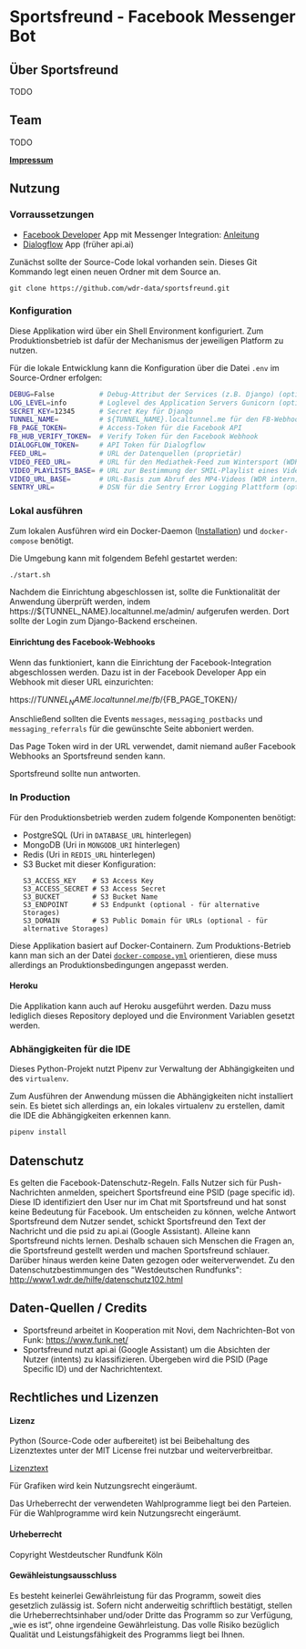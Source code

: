 # Sportsfreund - Facebook Messenger Bot

## Über Sportsfreund
TODO

## Team
TODO

[**Impressum**](http://www1.wdr.de/impressum/index.html)

## Nutzung

### Vorraussetzungen

- [Facebook Developer](https://developer.facebook.com/) App mit Messenger Integration: [Anleitung](https://developers.facebook.com/docs/messenger-platform/getting-started/app-setup)
- [Dialogflow](https://dialogflow.com/) App (früher api.ai)

Zunächst sollte der Source-Code lokal vorhanden sein. Dieses Git Kommando legt einen neuen Ordner mit dem Source an.

```
git clone https://github.com/wdr-data/sportsfreund.git
```


### Konfiguration

Diese Applikation wird über ein Shell Environment konfiguriert.
Zum Produktionsbetrieb ist dafür der Mechanismus der jeweiligen Platform zu nutzen.

Für die lokale Entwicklung kann die Konfiguration über die Datei `.env` im Source-Ordner erfolgen:

```bash
DEBUG=False           # Debug-Attribut der Services (z.B. Django) (optional)
LOG_LEVEL=info        # Loglevel des Application Servers Gunicorn (optional)
SECRET_KEY=12345      # Secret Key für Django
TUNNEL_NAME=          # ${TUNNEL_NAME}.localtunnel.me für den FB-Webhook
FB_PAGE_TOKEN=        # Access-Token für die Facebook API
FB_HUB_VERIFY_TOKEN=  # Verify Token für den Facebook Webhook
DIALOGFLOW_TOKEN=     # API Token für Dialogflow
FEED_URL=             # URL der Datenquellen (proprietär)
VIDEO_FEED_URL=       # URL für den Mediathek-Feed zum Wintersport (WDR intern)
VIDEO_PLAYLISTS_BASE= # URL zur Bestimmung der SMIL-Playlist eines Videos (WDR intern) - no trailing slash
VIDEO_URL_BASE=       # URL-Basis zum Abruf des MP4-Videos (WDR intern) - no trailing slash
SENTRY_URL=           # DSN für die Sentry Error Logging Plattform (optional)
```

### Lokal ausführen

Zum lokalen Ausführen wird ein Docker-Daemon ([Installation](https://www.docker.com/get-docker)) und `docker-compose` benötigt.

Die Umgebung kann mit folgendem Befehl gestartet werden:

```bash
./start.sh
```

Nachdem die Einrichtung abgeschlossen ist, sollte die Funktionalität der Anwendung überprüft werden,
indem https://${TUNNEL_NAME}.localtunnel.me/admin/ aufgerufen werden. Dort sollte der Login zum Django-Backend erscheinen.


#### Einrichtung des Facebook-Webhooks

Wenn das funktioniert, kann die Einrichtung der Facebook-Integration abgeschlossen werden.
Dazu ist in der Facebook Developer App ein Webhook mit dieser URL einzurichten:

https://${TUNNEL_NAME}.localtunnel.me/fb/${FB_PAGE_TOKEN}/

Anschließend sollten die Events `messages`, `messaging_postbacks` und `messaging_referrals` für die gewünschte Seite abboniert werden.

Das Page Token wird in der URL verwendet, damit niemand außer Facebook Webhooks an Sportsfreund senden kann.

Sportsfreund sollte nun antworten.

### In Production

Für den Produktionsbetrieb werden zudem folgende Komponenten benötigt:
- PostgreSQL (Uri in `DATABASE_URL` hinterlegen)
- MongoDB (Uri in `MONGODB_URI` hinterlegen)
- Redis (Uri in `REDIS_URL` hinterlegen)
- S3 Bucket mit dieser Konfiguration:
  ```
  S3_ACCESS_KEY    # S3 Access Key
  S3_ACCESS_SECRET # S3 Access Secret
  S3_BUCKET        # S3 Bucket Name
  S3_ENDPOINT      # S3 Endpunkt (optional - für alternative Storages)
  S3_DOMAIN        # S3 Public Domain für URLs (optional - für alternative Storages)
  ```

Diese Applikation basiert auf Docker-Containern.
Zum Produktions-Betrieb kann man sich an der Datei [`docker-compose.yml`](/docker-compose.yml) orientieren,
diese muss allerdings an Produktionsbedingungen angepasst werden.

#### Heroku

Die Applikation kann auch auf Heroku ausgeführt werden.
Dazu muss lediglich dieses Repository deployed und die Environment Variablen gesetzt werden.

### Abhängigkeiten für die IDE

Dieses Python-Projekt nutzt Pipenv zur Verwaltung der Abhängigkeiten und des `virtualenv`.

Zum Ausführen der Anwendung müssen die Abhängigkeiten nicht installiert sein. Es bietet sich
allerdings an, ein lokales virtualenv zu erstellen, damit die IDE die Abhängigkeiten erkennen kann.

```bash
pipenv install
```


## Datenschutz
Es gelten die Facebook-Datenschutz-Regeln. Falls Nutzer sich für Push-Nachrichten anmelden, speichert Sportsfreund eine PSID (page specific id). Diese ID identifiziert den User nur im Chat mit Sportsfreund und hat sonst keine Bedeutung für Facebook.
Um entscheiden zu können, welche Antwort Sportsfreund  dem Nutzer sendet, schickt Sportsfreund den Text der Nachricht und die psid zu api.ai (Google Assistant).
Alleine kann Sportsfreund nichts lernen. Deshalb schauen sich Menschen die Fragen an, die Sportsfreund gestellt werden und machen Sportsfreund schlauer.
Darüber hinaus werden keine Daten gezogen oder weiterverwendet.
Zu den Datenschutzbestimmungen des "Westdeutschen Rundfunks": http://www1.wdr.de/hilfe/datenschutz102.html

## Daten-Quellen / Credits
- Sportsfreund arbeitet in Kooperation mit Novi, dem Nachrichten-Bot von Funk: https://www.funk.net/
- Sportsfreund nutzt api.ai (Google Assistant) um die Absichten der Nutzer (intents) zu klassifizieren. Übergeben wird die PSID (Page Specific ID) und der Nachrichtentext.

## Rechtliches und Lizenzen

#### Lizenz

Python (Source-Code oder aufbereitet) ist bei Beibehaltung des Lizenztextes unter der MIT License frei nutzbar und weiterverbreitbar.

[Lizenztext](LICENSE)

Für Grafiken wird kein Nutzungsrecht eingeräumt.

Das Urheberrecht der verwendeten Wahlprogramme liegt bei den Parteien. Für die Wahlprogramme wird kein Nutzungsrecht eingeräumt.

#### Urheberrecht

Copyright Westdeutscher Rundfunk Köln


#### Gewähleistungsausschluss
Es besteht keinerlei Gewährleistung für das Programm, soweit dies gesetzlich zulässig ist. Sofern nicht anderweitig schriftlich bestätigt, stellen die Urheberrechtsinhaber und/oder Dritte das Programm so zur Verfügung, „wie es ist“, ohne irgendeine Gewährleistung. Das volle Risiko bezüglich Qualität und Leistungsfähigkeit des Programms liegt bei Ihnen.
